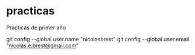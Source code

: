 # practicas
Practicas de primer año

git config --global user.name "nicolasbrest" 
git config --global user.email "nicolas.e.brest@gmail.com"